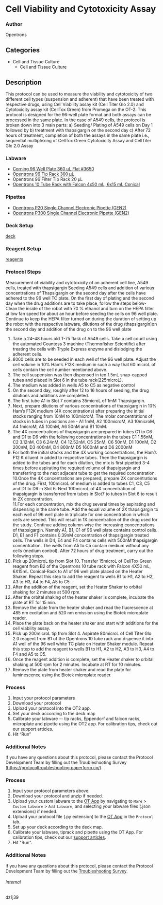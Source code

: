 # Cell Viability and Cytotoxicity Assay


### Author
Opentrons


## Categories
* Cell and Tissue Culture
	* Cell and Tissue Culture


## Description
This protocol can be used to measure the viability and cytotoxicity of two different cell types (suspension and adherent) that have been treated with respective drugs, using Cell Viability assay kit (Cell Titer Glo 2.0) and Cytotoxicity assay kit (CellTox Green) from Promega on the OT-2. This protocol is designed for the 96-well plate format and both assays can be processed in the same plate. In the case of A549 cells, the protocol is broken down into 3 main parts: a) Seeding/ Plating of A549 cells on Day 1 followed by b) treatment with thapsigargin on the second day c) After 72 hours of treatment, completion of both the assays in the same plate i.e., sequential multiplexing of CellTox Green Cytotoxicity Assay and CellTiter Glo 2.0 Assay


### Labware
* [Corning 96 Well Plate 360 µL Flat #3650](https://ecatalog.corning.com/life-sciences/b2c/US/en/Microplates/Assay-Microplates/96-Well-Microplates/Corning%C2%AE-96-well-Solid-Black-and-White-Polystyrene-Microplates/p/corning96WellSolidBlackAndWhitePolystyreneMicroplates)
* [Opentrons 96 Tip Rack 300 µL](https://shop.opentrons.com/collections/opentrons-tips/products/opentrons-300ul-tips)
* Opentrons 96 Filter Tip Rack 20 µL
* [Opentrons 10 Tube Rack with Falcon 4x50 mL, 6x15 mL Conical](https://shop.opentrons.com/collections/opentrons-tips/products/tube-rack-set-1)


### Pipettes
* [Opentrons P20 Single Channel Electronic Pipette (GEN2)](https://shop.opentrons.com/single-channel-electronic-pipette-p20/)
* [Opentrons P300 Single Channel Electronic Pipette (GEN2)](https://shop.opentrons.com/single-channel-electronic-pipette-p20/)


### Deck Setup
[deck](![deck](https://opentrons-protocol-library-website.s3.amazonaws.com/custom-README-images/dz1j39/deck.png))


### Reagent Setup
[reagents](![reagents](https://opentrons-protocol-library-website.s3.amazonaws.com/custom-README-images/dz1j39/reagents.png))


### Protocol Steps
Measurement of viability and cytotoxicity of an adherent cell line, A549 cells, treated with thapsigargin
Seeding A549 cells and addition of various concentrations of Thapsigargin on the second day after the cells have adhered to the 96 well TC plate.
On the first day of plating and the second day when the drug additions are to take place, follow the steps below-
Clean the inside of the robot with 70 % ethanol and turn on the HEPA filter at low fan speed for about an hour before seeding the cells on 96 well plate. Continue to keep the HEPA filter turned on during the duration of setting up the robot with the respective labware, dilutions of the drug (thapsigargin)on the second day and addition of the drug on to the 96 well plate
1.	Take a 24–48 hours old T-75 flask of A549 cells. Take a cell count using the automated Countess 3 machine (Thermofisher Scientific) after treating the cells with Tryple Express enzyme and dislodging the adherent cells.
2.	8000 cells are to be seeded in each well of the 96 well plate. Adjust the cell volume in 10% Ham’s F12K medium in such a way that 60 microL of cells contain the cell number mentioned above.
3.	The cell suspension was then dispensed in ten 1.5mL snap-capped tubes and placed in Slot 6 in the tube rack(225microL).
4.	The medium was added in wells A5 to C5 as negative control 
5.	On the second day, roughly after 12 to 16 hours of seeding, the drug dilutions and additions are completed.
6.	The first tube A1 in Slot 7 contains 35microL of 1mM Thapsigargin.
7.	Next, prepare dilutions of various concentrations of thapsigargin in 10% Ham’s F12K medium (4X concentrations) after preparing the initial stocks ranging from 10nM to 100microM. The molar concentrations of stocks in tubes in positions are - A1 1mM, A2 100microM, A3 10microM, A4 1microM, A5 100nM, A6 50nM and B1 10nM.
8.	The 4X concentrations of thapsigargin are prepared in tubes C1 to C6 and D1 to D6 with the following concentrations in the tubes C1 1.56nM, C2 3.12nM, C3 6.24nM, C4 12.52nM, C5 25nM, C6 50nM, D1 100nM, D2 200nM, D3 400nM, D4 800nM D5 1600nM and D6 2000nM
9.	For both the initial stocks and the 4X working concentrations, the Ham’s F12 K diluent in added to respective tubes. Then the thapsigargin is added to the tubes and for each dilution, the mix is first pipetted 3-4 times before aspirating the required volume of thapsigargin and transferring to the next adjacent tube to get the required concentration.
10.Once the 4X concentrations are prepared, prepare 2X concentrations of the   drug. First, 100microL of medium is added to tubes C1, C3, C5 and D1 to D6  in Slot 6. Next 100microL of 4X concentration of thapsigargin is transferred from tubes in Slot7 to tubes in Slot 6 to result in 2X concentration.  
11.For each concentration, mix the drug several times by aspirating and dispensing in the same tube. Add the equal volume of 2X thapsigargin to each well of 96 well plate in triplicate for one concentration in which cells are seeded. This will result in 1X concentration of the drug used for the study. Continue adding column-wise the increasing concentrations of thapsigargin. Namely A1, B1, C1 of 96 well plate contains control cells. D1, E1 and F1 contains 0.39nM concentration of thapsigargin treated cells. The wells in D4, E4 and F4 contains cells with 500nM thapsigargin concentration. The wells from A5 to C5 contain medium without any cells (medium control).
After 72 hours of drug treatment, carry out the following steps.
1.	Pick up 20microL tip from Slot 10. Transfer 15microL of CellTox Green reagent from 
B2 of the Opentrons 10 tube rack with Falcon 4X50 mL, 6X15mL Conical-Rack to A1 of 96 well plate placed on the Heater Shaker. Repeat this step to add the reagent to wells B1 to H1, A2 to H2, A3 to H3, A4 to F4, A5 to C5.
2.	After the addition of the reagent, set the Heater Shaker to orbital shaking for 2 minutes at 500 rpm.
3.	After the orbital shaking of the heater shaker is complete, incubate the plate at RT for 15 min.
4.	Remove the plate from the heater shaker and read the fluorescence at 485 nm excitation and 520 nm emission using the Biotek microplate reader.
5.	Place the plate back on the heater shaker and start with additions for the cell viability assay.
6.	Pick up 200microL tip from Slot 4. Aspirate 80microL of Cell Titer Glo 2.0 reagent from B1 of the Opentrons 10 tube rack and dispense it into A1 well of the 96 well white TC plate on Heater Shaker module. Repeat this step to add the reagent to wells B1 to H1, A2 to H2, A3 to H3, A4 to F4 and A5 to C5.
7.	Once the reagent addition is complete, set the Heater shaker to orbital shaking at 500 rpm for 2 minutes. Incubate at RT for 10 minutes.
8.	Remove the plate from heater shaker and read the plate for luminescence using the Biotek microplate reader. 

### Process

1.	Input your protocol parameters
2.	Download your protocol
3.	Upload your protocol into the OT2 app.
4.	Set your deck according to the deck map
5.	Calibrate your labware -- tip racks, Eppendorf and falcon racks, microplate and pipette using the OT2 app. For calibration tips, check out our support articles.
6.	Hit “Run”

### Additional Notes
If you have any questions about this protocol, please contact the Protocol Development Team by filling out the Troubleshooting Survey (https://protocoltroubleshooting.paperform.co/).



### Process
1. Input your protocol parameters above.
2. Download your protocol and unzip if needed.
3. Upload your custom labware to the [OT App](https://opentrons.com/ot-app) by navigating to `More` > `Custom Labware` > `Add Labware`, and selecting your labware files (.json extensions) if needed.
4. Upload your protocol file (.py extension) to the [OT App](https://opentrons.com/ot-app) in the `Protocol` tab.
5. Set up your deck according to the deck map.
6. Calibrate your labware, tiprack and pipette using the OT App. For calibration tips, check out our [support articles](https://support.opentrons.com/en/collections/1559720-guide-for-getting-started-with-the-ot-2).
7. Hit "Run".


### Additional Notes
If you have any questions about this protocol, please contact the Protocol Development Team by filling out the [Troubleshooting Survey](https://protocol-troubleshooting.paperform.co/).


###### Internal
dz1j39
